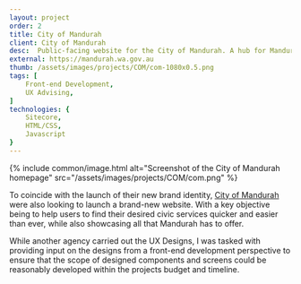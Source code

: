 ```yaml
---
layout: project
order: 2
title: City of Mandurah
client: City of Mandurah
desc:  Public-facing website for the City of Mandurah. A hub for Mandurah's local resources, news, and public events.
external: https://mandurah.wa.gov.au
thumb: /assets/images/projects/COM/com-1080x0.5.png
tags: [
    Front-end Development,
    UX Advising,
]
technologies: {
    Sitecore,
    HTML/CSS,
    Javascript
}
---
```


{% include common/image.html alt="Screenshot of the City of Mandurah homepage" src="/assets/images/projects/COM/com.png" %}

To coincide with the launch of their new brand identity, <a href="https://www.mandurah.wa.gov.au/">City of Mandurah</a> were also looking to launch a brand-new website. With a key objective being to help users to find their desired civic services quicker and easier than ever, while also showcasing all that Mandurah has to offer.

While another agency carried out the UX Designs, I was tasked with providing input on the designs from a front-end development perspective to ensure that the scope of designed components and screens could be reasonably developed within the projects budget and timeline.